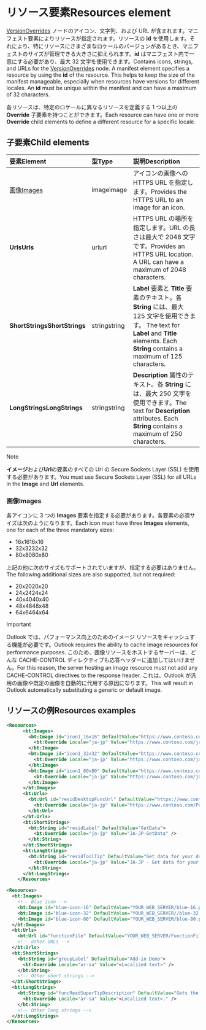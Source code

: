 # <a name="resources-element"></a><span data-ttu-id="19694-101">リソース要素</span><span class="sxs-lookup"><span data-stu-id="19694-101">Resources element</span></span>

<span data-ttu-id="19694-p101">[VersionOverrides](versionoverrides.md) ノードのアイコン、文字列、および URL が含まれます。マニフェスト要素によりリソースが指定されます。リソースの **id** を使用します。それにより、特にリソースにさまざまなロケールのバージョンがあるとき、マニフェストのサイズが管理できる大きさに抑えられます。**id** はマニフェスト内で一意にする必要があり、最大 32 文字を使用できます。</span><span class="sxs-lookup"><span data-stu-id="19694-p101">Contains icons, strings, and URLs for the [VersionOverrides](versionoverrides.md) node. A manifest element specifies a resource by using the **id** of the resource. This helps to keep the size of the manifest manageable, especially when resources have versions for different locales. An **id** must be unique within the manifest and can have a maximum of 32 characters.</span></span>

<span data-ttu-id="19694-106">各リソースは、特定のロケールに異なるリソースを定義する 1 つ以上の **Override** 子要素を持つことができます。</span><span class="sxs-lookup"><span data-stu-id="19694-106">Each resource can have one or more **Override** child elements to define a different resource for a specific locale.</span></span>

## <a name="child-elements"></a><span data-ttu-id="19694-107">子要素</span><span class="sxs-lookup"><span data-stu-id="19694-107">Child elements</span></span>

|  <span data-ttu-id="19694-108">要素</span><span class="sxs-lookup"><span data-stu-id="19694-108">Element</span></span> |  <span data-ttu-id="19694-109">型</span><span class="sxs-lookup"><span data-stu-id="19694-109">Type</span></span>  |  <span data-ttu-id="19694-110">説明</span><span class="sxs-lookup"><span data-stu-id="19694-110">Description</span></span>  |
|:-----|:-----|:-----|
|  [<span data-ttu-id="19694-111">画像</span><span class="sxs-lookup"><span data-stu-id="19694-111">Images</span></span>](#images)            |  <span data-ttu-id="19694-112">image</span><span class="sxs-lookup"><span data-stu-id="19694-112">image</span></span>   |  <span data-ttu-id="19694-113">アイコンの画像への HTTPS URL を指定します。</span><span class="sxs-lookup"><span data-stu-id="19694-113">Provides the HTTPS URL to an image for an icon.</span></span> |
|  <span data-ttu-id="19694-114">**Urls**</span><span class="sxs-lookup"><span data-stu-id="19694-114">**Urls**</span></span>                |  <span data-ttu-id="19694-115">url</span><span class="sxs-lookup"><span data-stu-id="19694-115">url</span></span>     |  <span data-ttu-id="19694-p102">HTTPS URL の場所を指定します。URL の長さは最大で 2048 文字です。</span><span class="sxs-lookup"><span data-stu-id="19694-p102">Provides an HTTPS URL location. A URL can have a maximum of 2048 characters.</span></span> |
|  <span data-ttu-id="19694-118">**ShortStrings**</span><span class="sxs-lookup"><span data-stu-id="19694-118">**ShortStrings**</span></span> |  <span data-ttu-id="19694-119">string</span><span class="sxs-lookup"><span data-stu-id="19694-119">string</span></span>  |  <span data-ttu-id="19694-p103">**Label** 要素と **Title** 要素のテキスト。各 **String** には、最大 125 文字を使用できます。 </span><span class="sxs-lookup"><span data-stu-id="19694-p103">The text for **Label** and **Title** elements. Each **String** contains a maximum of 125 characters.</span></span>|
|  <span data-ttu-id="19694-122">**LongStrings**</span><span class="sxs-lookup"><span data-stu-id="19694-122">**LongStrings**</span></span>  |  <span data-ttu-id="19694-123">string</span><span class="sxs-lookup"><span data-stu-id="19694-123">string</span></span>  | <span data-ttu-id="19694-p104">**Description** 属性のテキスト。各 **String** には、最大 250 文字を使用できます。</span><span class="sxs-lookup"><span data-stu-id="19694-p104">The text for **Description** attributes. Each **String** contains a maximum of 250 characters.</span></span>|

> [!NOTE]
> <span data-ttu-id="19694-126">**イメージ**および**Url**の要素のすべての Url の Secure Sockets Layer (SSL) を使用する必要があります。</span><span class="sxs-lookup"><span data-stu-id="19694-126">You must use Secure Sockets Layer (SSL) for all URLs in the  **Image** and **Url** elements.</span></span>

### <a name="images"></a><span data-ttu-id="19694-127">画像</span><span class="sxs-lookup"><span data-stu-id="19694-127">Images</span></span>
<span data-ttu-id="19694-128">各アイコンに 3 つの **Images** 要素を指定する必要があります。各要素の必須サイズは次のようになります。</span><span class="sxs-lookup"><span data-stu-id="19694-128">Each icon must have three  **Images** elements, one for each of the three mandatory sizes:</span></span>

- <span data-ttu-id="19694-129">16x16</span><span class="sxs-lookup"><span data-stu-id="19694-129">16x16</span></span>
- <span data-ttu-id="19694-130">32x32</span><span class="sxs-lookup"><span data-stu-id="19694-130">32x32</span></span>
- <span data-ttu-id="19694-131">80x80</span><span class="sxs-lookup"><span data-stu-id="19694-131">80x80</span></span>

<span data-ttu-id="19694-132">上記の他に次のサイズもサポートされていますが、指定する必要はありません。</span><span class="sxs-lookup"><span data-stu-id="19694-132">The following additional sizes are also supported, but not required:</span></span>

- <span data-ttu-id="19694-133">20x20</span><span class="sxs-lookup"><span data-stu-id="19694-133">20x20</span></span>
- <span data-ttu-id="19694-134">24x24</span><span class="sxs-lookup"><span data-stu-id="19694-134">24x24</span></span>
- <span data-ttu-id="19694-135">40x40</span><span class="sxs-lookup"><span data-stu-id="19694-135">40x40</span></span>
- <span data-ttu-id="19694-136">48x48</span><span class="sxs-lookup"><span data-stu-id="19694-136">48x48</span></span>
- <span data-ttu-id="19694-137">64x64</span><span class="sxs-lookup"><span data-stu-id="19694-137">64x64</span></span>

> [!IMPORTANT] 
> <span data-ttu-id="19694-138">Outlook では、パフォーマンス向上のためのイメージ リソースをキャッシュする機能が必要です。</span><span class="sxs-lookup"><span data-stu-id="19694-138">Outlook requires the ability to cache image resources for performance purposes.</span></span> <span data-ttu-id="19694-139">このため、画像リソースをホストするサーバーは、どんな CACHE-CONTROL ディレクティブも応答ヘッダーに追加してはいけません。</span><span class="sxs-lookup"><span data-stu-id="19694-139">For this reason, the server hosting an image resource must not add any CACHE-CONTROL directives to the response header.</span></span> <span data-ttu-id="19694-140">これは、Outlook が汎用の画像や既定の画像を自動的に代用する原因になります。</span><span class="sxs-lookup"><span data-stu-id="19694-140">This will result in Outlook automatically substituting a generic or default image.</span></span>    

## <a name="resources-examples"></a><span data-ttu-id="19694-141">リソースの例</span><span class="sxs-lookup"><span data-stu-id="19694-141">Resources examples</span></span> 

```XML
<Resources>
      <bt:Images>
        <bt:Image id="icon1_16x16" DefaultValue="https://www.contoso.com/icon_default.png">
          <bt:Override Locale="ja-jp" Value="https://www.contoso.com/ja-jp16-icon_default.png" />
        </bt:Image>
        <bt:Image id="icon1_32x32" DefaultValue="https://www.contoso.com/icon_default.png">
          <bt:Override Locale="ja-jp" Value="https://www.contoso.com/ja-jp32-icon_default.png" />
        </bt:Image>
        <bt:Image id="icon1_80x80" DefaultValue="https://www.contoso.com/icon_default.png">
          <bt:Override Locale="ja-jp" Value="https://www.contoso.com/ja-jp80-icon_default.png" />
        </bt:Image>
      </bt:Images>
      <bt:Urls>
        <bt:Url id="residDesktopFuncUrl" DefaultValue="https://www.contoso.com/Pages/Home.aspx">
          <bt:Override Locale="ja-jp" Value="https://www.contoso.com/Pages/Home.aspx" />
        </bt:Url>
      </bt:Urls>
      <bt:ShortStrings>
        <bt:String id="residLabel" DefaultValue="GetData">
          <bt:Override Locale="ja-jp" Value="JA-JP-GetData" />
        </bt:String>
      </bt:ShortStrings>
      <bt:LongStrings>
        <bt:String id="residToolTip" DefaultValue="Get data for your document.">
          <bt:Override Locale="ja-jp" Value="JA-JP - Get data for your document." />
        </bt:String>
      </bt:LongStrings>
    </Resources>
```

```xml
<Resources>
  <bt:Images>
    <!-- Blue icon -->
    <bt:Image id="blue-icon-16" DefaultValue="YOUR_WEB_SERVER/blue-16.png"/>
    <bt:Image id="blue-icon-32" DefaultValue="YOUR_WEB_SERVER//blue-32.png"/>
    <bt:Image id="blue-icon-80" DefaultValue="YOUR_WEB_SERVER/blue-80.png"/>
  </bt:Images>
  <bt:Urls>
    <bt:Url id="functionFile" DefaultValue="YOUR_WEB_SERVER/FunctionFile/Functions.html"/>
    <!-- other URLs -->
  </bt:Urls>
  <bt:ShortStrings>
    <bt:String id="groupLabel" DefaultValue="Add-in Demo">
      <bt:Override Locale="ar-sa" Value="<Localized text>" />
    </bt:String>
    <!-- Other short strings -->
  </bt:ShortStrings>
  <bt:LongStrings>
    <bt:String id="funcReadSuperTipDescription" DefaultValue="Gets the subject of the message or appointment.">
      <bt:Override Locale="ar-sa" Value="<Localized text>." />
    </bt:String>
    <!-- Other long strings -->
  </bt:LongStrings>
</Resources>
```
